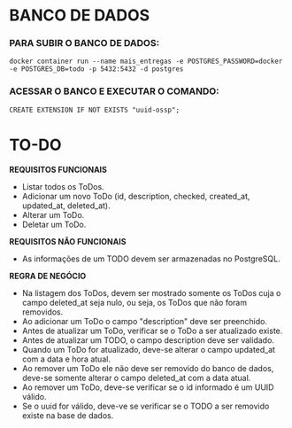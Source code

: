 # BANCO DE DADOS

### PARA SUBIR O BANCO DE DADOS:
```
docker container run --name mais_entregas -e POSTGRES_PASSWORD=docker -e POSTGRES_DB=todo -p 5432:5432 -d postgres
```
### ACESSAR O BANCO E EXECUTAR O COMANDO:
```
CREATE EXTENSION IF NOT EXISTS "uuid-ossp";
```

# TO-DO

**REQUISITOS FUNCIONAIS**
- Listar todos os ToDos.
- Adicionar um novo ToDo (id, description, checked, created_at, updated_at, deleted_at).
- Alterar um ToDo.
- Deletar um ToDo.

**REQUISITOS NÃO FUNCIONAIS**
- As informações de um TODO devem ser armazenadas no PostgreSQL.

**REGRA DE NEGÓCIO**
- Na listagem dos ToDos, devem ser mostrado somente os ToDos cuja o campo deleted_at seja nulo, ou seja, os ToDos que não foram removidos.
- Ao adicionar um ToDo o campo "description" deve ser preenchido.
- Antes de atualizar um ToDo, verificar se o ToDo a ser atualizado existe.
- Antes de atualizar um TODO, o campo description deve ser validado.
- Quando um ToDo for atualizado, deve-se alterar o campo updated_at com a data e hora atual.
- Ao remover um ToDo ele não deve ser removido do banco de dados, deve-se somente alterar o campo deleted_at com a data atual.
- Ao remover um ToDo, deve-se verificar se o id informado é um UUID válido.
- Se o uuid for válido, deve-ve se verificar se o TODO a ser removido existe na base de dados.
